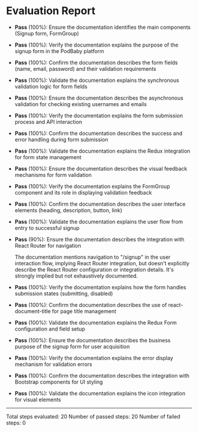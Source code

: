 # Evaluation Report

- **Pass** (100%): Ensure the documentation identifies the main components (Signup form, FormGroup)
- **Pass** (100%): Verify the documentation explains the purpose of the signup form in the PodBaby platform
- **Pass** (100%): Confirm the documentation describes the form fields (name, email, password) and their validation requirements
- **Pass** (100%): Validate the documentation explains the synchronous validation logic for form fields
- **Pass** (100%): Ensure the documentation describes the asynchronous validation for checking existing usernames and emails
- **Pass** (100%): Verify the documentation explains the form submission process and API interaction
- **Pass** (100%): Confirm the documentation describes the success and error handling during form submission
- **Pass** (100%): Validate the documentation explains the Redux integration for form state management
- **Pass** (100%): Ensure the documentation describes the visual feedback mechanisms for form validation
- **Pass** (100%): Verify the documentation explains the FormGroup component and its role in displaying validation feedback
- **Pass** (100%): Confirm the documentation describes the user interface elements (heading, description, button, link)
- **Pass** (100%): Validate the documentation explains the user flow from entry to successful signup
- **Pass** (90%): Ensure the documentation describes the integration with React Router for navigation

    The documentation mentions navigation to "/signup" in the user interaction flow, implying React Router integration, but doesn't explicitly describe the React Router configuration or integration details. It's strongly implied but not exhaustively documented.

- **Pass** (100%): Verify the documentation explains how the form handles submission states (submitting, disabled)
- **Pass** (100%): Confirm the documentation describes the use of react-document-title for page title management
- **Pass** (100%): Validate the documentation explains the Redux Form configuration and field setup
- **Pass** (100%): Ensure the documentation describes the business purpose of the signup form for user acquisition
- **Pass** (100%): Verify the documentation explains the error display mechanism for validation errors
- **Pass** (100%): Confirm the documentation describes the integration with Bootstrap components for UI styling
- **Pass** (100%): Validate the documentation explains the icon integration for visual elements

---

Total steps evaluated: 20
Number of passed steps: 20
Number of failed steps: 0